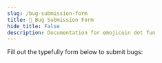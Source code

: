 ```yaml
---
slug: /bug-submission-form
title: 🍆 Bug Submission Form
hide_title: False
description: Documentation for emojicoin dot fun
---
```

Fill out the typefully form below to submit bugs: